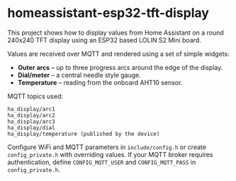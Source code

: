 # homeassistant-esp32-tft-display

This project shows how to display values from Home Assistant on a round 240x240 TFT display using an ESP32 based LOLIN S2 Mini board.

Values are received over MQTT and rendered using a set of simple widgets:

* **Outer arcs** – up to three progress arcs around the edge of the display.
* **Dial/meter** – a central needle style gauge.
* **Temperature** – reading from the onboard AHT10 sensor.

MQTT topics used:

```
ha_display/arc1
ha_display/arc2
ha_display/arc3
ha_display/dial
ha_display/temperature (published by the device)
```

Configure WiFi and MQTT parameters in `include/config.h` or create `config_private.h` with overriding values.
If your MQTT broker requires authentication, define `CONFIG_MQTT_USER` and `CONFIG_MQTT_PASS` in `config_private.h`.
